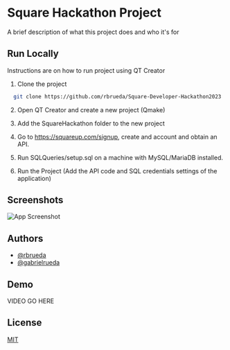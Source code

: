 
# Square Hackathon Project

A brief description of what this project does and who it's for


## Run Locally
Instructions are on how to run project using QT Creator

1. Clone the project

```bash
  git clone https://github.com/rbrueda/Square-Developer-Hackathon2023
```

2. Open QT Creator and create a new project (Qmake)

3. Add the SquareHackathon folder to the new project

4. Go to https://squareup.com/signup, create and account and obtain an API. 

5. Run SQLQueries/setup.sql on a machine with MySQL/MariaDB installed. 

6. Run the Project (Add the API code and SQL credentials settings of the application)


## Screenshots

![App Screenshot](https://via.placeholder.com/468x300?text=App+Screenshot+Here)


## Authors

- [@rbrueda](https://github.com/rbrueda)
- [@gabrielrueda](https://github.com/gabrielrueda)

## Demo

VIDEO GO HERE
## License

[MIT](https://github.com/rbrueda/Square-Developer-Hackathon2023/blob/main/LICENSE)

